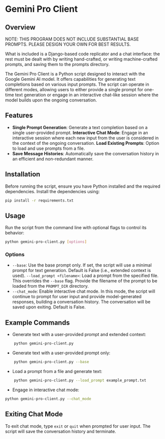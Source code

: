
# Gemini Pro Client
## Overview

NOTE: THIS PROGRAM DOES NOT INCLUDE SUBSTANTIAL BASE PROMPTS. PLEASE DESIGN YOUR OWN FOR BEST RESULTS.

What is included is a Django-based code replicator and a chat interface: the rest must be dealt with by writing hand-crafted, or writing machine-crafted prompts, and saving them to the prompts directory.

The Gemini Pro Client is a Python script designed to interact with the Google Gemini AI model. It offers capabilities for generating text completions based on various input prompts. The script can operate in different modes, allowing users to either provide a single prompt for one-time text generation or engage in an interactive chat-like session where the model builds upon the ongoing conversation.

## Features

- **Single Prompt Generation**: Generate a text completion based on a single user-provided prompt.
**Interactive Chat Mode**: Engage in an interactive session where each new input from the user is considered in the context of the ongoing conversation.
**Load Existing Prompts**: Option to load and use prompts from a file.
- **Save Message Histories**: Automatically save the conversation history in an efficient and non-redundant manner.

## Installation

Before running the script, ensure you have Python installed and the required dependencies. Install the dependencies using:

```bash
pip install -r requirements.txt
```

## Usage

Run the script from the command line with optional flags to control its behavior:

```bash
python gemini-pro-client.py [options]
```

### Options

- `--base`: Use the base prompt only. If set, the script will use a minimal prompt for text generation. Default is False (i.e., extended context is used).
`--load_prompt <filename>`: Load a prompt from the specified file. This overrides the `--base` flag. Provide the filename of the prompt to be loaded from the `PROMPT_DIR` directory.
- `--chat_mode`: Enable interactive chat mode. In this mode, the script will continue to prompt for user input and provide model-generated responses, building a conversation history. The conversation will be saved upon exiting. Default is False.

## Example Commands

- Generate text with a user-provided prompt and extended context:
```bash
    python gemini-pro-client.py
```

- Generate text with a user-provided prompt only:
```bash
    python gemini-pro-client.py --base
```

- Load a prompt from a file and generate text:
```bash
    python gemini-pro-client.py --load_prompt example_prompt.txt
```

- Engage in interactive chat mode:
```bash
python gemini-pro-client.py --chat_mode
```

## Exiting Chat Mode

To exit chat mode, type `exit` or `quit` when prompted for user input. The script will save the conversation history and terminate.
